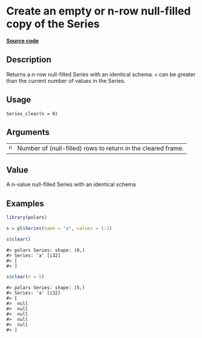 

# Create an empty or n-row null-filled copy of the Series

[**Source code**](https://github.com/pola-rs/r-polars/tree/741f9cd2614b3302a4d033bcae447425e1b91191/R/series__series.R#L1110)

## Description

Returns a n-row null-filled Series with an identical schema.
<code>n</code> can be greater than the current number of values in the
Series.

## Usage

<pre><code class='language-R'>Series_clear(n = 0)
</code></pre>

## Arguments

<table>
<tr>
<td style="white-space: nowrap; font-family: monospace; vertical-align: top">
<code id="Series_clear_:_n">n</code>
</td>
<td>
Number of (null-filled) rows to return in the cleared frame.
</td>
</tr>
</table>

## Value

A n-value null-filled Series with an identical schema

## Examples

``` r
library(polars)

s = pl$Series(name = "a", values = 1:3)

s$clear()
```

    #> polars Series: shape: (0,)
    #> Series: 'a' [i32]
    #> [
    #> ]

``` r
s$clear(n = 5)
```

    #> polars Series: shape: (5,)
    #> Series: 'a' [i32]
    #> [
    #>  null
    #>  null
    #>  null
    #>  null
    #>  null
    #> ]
